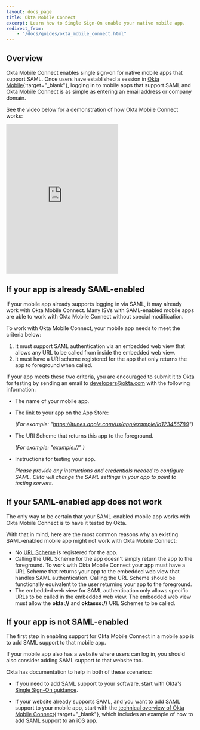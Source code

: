 ```yaml
---
layout: docs_page
title: Okta Mobile Connect
excerpt: Learn how to Single Sign-On enable your native mobile app.
redirect_from:
    - "/docs/guides/okta_mobile_connect.html"
---
```


## Overview

Okta Mobile Connect enables single sign-on for native mobile
apps that support SAML. Once users have established a session in
[Okta Mobile](https://itunes.apple.com/us/app/okta-mobile/id580709251){:target="_blank"},
logging in to mobile apps that support SAML and Okta Mobile Connect is
as simple as entering an email address or company domain.

See the video below for a demonstration of how Okta Mobile Connect
works: <!--, and to learn how to enable support for Okta Mobile Connect in
your mobile app: -->

<iframe
  src="https://player.vimeo.com/video/127634838?title=0&byline=0&portrait=0"
  width="300"
  height="400"
  frameborder="0"
  webkitallowfullscreen mozallowfullscreen allowfullscreen></iframe>

<!--
* Will be replaced with the ToC
{:toc .list-unstyled .toc}
-->

## If your app is already SAML-enabled

If your mobile app already supports logging in via SAML, it may already work
with Okta Mobile Connect. Many ISVs with SAML-enabled mobile apps are
able to work with Okta Mobile Connect without special modification.

To work with Okta Mobile Connect, your mobile app needs to meet the
criteria below:

1. It must support SAML authentication via an embedded web view that
   allows any URL to be called from inside the embedded web view.
2. It must have a URI scheme registered for the app that only returns
   the app to foreground when called.

If your app meets these two criteria, you are encouraged to submit it
to Okta for testing by sending an email to <developers@okta.com> with
the following information:

* The name of your mobile app.

* The link to your app on the App Store:

  _(For example: "https://itunes.apple.com/us/app/example/id123456789")_

* The URI Scheme that returns this app to the foreground.

  _(For example: "example://" )_

* Instructions for testing your app.

  *Please provide any instructions and credentials needed to configure
   SAML. Okta will change the SAML settings in your app to
   point to testing servers.*

<!--
If your app meets these two criteria, you are encouraged to submit it
to Okta for testing by filling out the form below:

Your email address:

<input type="text">

The name of your mobile app:

<input type="text">

The link to your app on the App Store:

<input type="text" placeholder="https://itunes.apple.com/us/app/example/id123456789">

URI Scheme that will return this app to the foreground:

<input type="text" placeholder="example://">

Instructions for testing your app

*Please provide any instructions and credentials needed to configure
 SAML as Okta will need to change the SAML settings in your app to
 point at testing servers.*

<textarea></textarea>

<input type="submit" value="Submit">
-->


## If your SAML-enabled app does not work

The only way to be certain that your SAML-enabled mobile app works
with Okta Mobile Connect is to have it tested by Okta.

With that in mind, here are the most common reasons why an existing
SAML-enabled mobile app might not work with Okta Mobile Connect:

* No [URL Scheme](https://developer.apple.com/library/ios/featuredarticles/iPhoneURLScheme_Reference/Introduction/Introduction.html)
  is registered for the app.
* Calling the URL Scheme for the app doesn't simply return the app to
  the foreground. To work with Okta Mobile Connect your app must have
  a URL Scheme that returns your app to the embedded
  web view that handles SAML authentication. Calling the
  URL Scheme should be functionally equivalent to the user returning
  your app to the foreground.
* The embedded web view for SAML authentication only allows specific
  URLs to be called in the embedded web view. The embedded web view
  must allow the **okta://** and **oktasso://** URL Schemes to be called.

## If your app is not SAML-enabled

The first step in enabling support for Okta Mobile Connect in a mobile
app is to add SAML support to that mobile app.

If your mobile app also has a website where users can log in, you
should also consider adding SAML support to that website too.

Okta has documentation to help in both of these scenarios:

* If you need to add SAML support to your software, start with
Okta's [Single Sign-On guidance](/docs/guides/saml_guidance.html).

* If your website already supports SAML, and you want to add
SAML support to your mobile app, start with the
[technical overview of Okta Mobile Connect](https://github.com/okta/okta-mobile-connect){:target="_blank"},
which includes an example of how to add SAML support to an iOS app.
